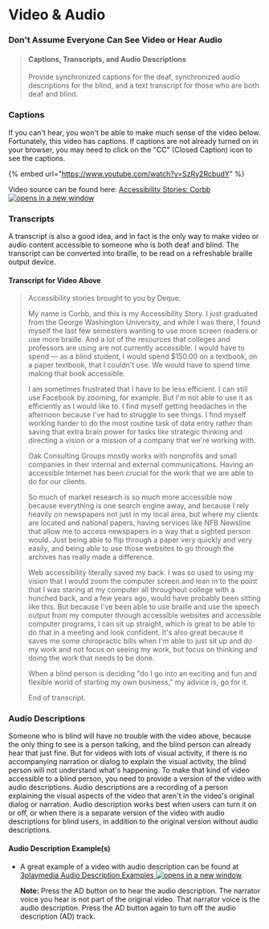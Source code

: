 # Video & Audio

### Don't Assume Everyone Can See Video or Hear Audio

> #### Captions, Transcripts, and Audio Descriptions
>
> Provide synchronized captions for the deaf, synchronized audio descriptions for the blind, and a text transcript for those who are both deaf and blind.

### Captions

If you can't hear, you won't be able to make much sense of the video below. Fortunately, this video has captions. If captions are not already turned on in your browser, you may need to click on the "CC" (Closed Caption) icon to see the captions.

{% embed url="https://www.youtube.com/watch?v=SzRy2RcbudY" %}

Video source can be found here: [Accessibility Stories: Corbb ![opens in a new window](https://dequeuniversity.com/assets/images/template/courses2014/new-window.png)](https://www.youtube.com/watch?v=SzRy2RcbudY)

### Transcripts

A transcript is also a good idea, and in fact is the only way to make video or audio content accessible to someone who is both deaf and blind. The transcript can be converted into braille, to be read on a refreshable braille output device.

#### Transcript for Video Above

> Accessibility stories brought to you by Deque.
>
> My name is Corbb, and this is my Accessibility Story. I just graduated from the George Washington University, and while I was there, I found myself the last few semesters wanting to use more screen readers or use more braille. And a lot of the resources that colleges and professors are using are not currently accessible. I would have to spend — as a blind student, I would spend $150.00 on a textbook, on a paper textbook, that I couldn't use. We would have to spend time making that book accessible.
>
> I am sometimes frustrated that I have to be less efficient. I can still use Facebook by zooming, for example. But I'm not able to use it as efficiently as I would like to. I find myself getting headaches in the afternoon because I've had to struggle to see things. I find myself working harder to do the most routine task of data entry rather than saving that extra brain power for tasks like strategic thinking and directing a vision or a mission of a company that we're working with.
>
> Oak Consulting Groups mostly works with nonprofits and small companies in their internal and external communications. Having an accessible Internet has been crucial for the work that we are able to do for our clients.
>
> So much of market research is so much more accessible now because everything is one search engine away, and because I rely heavily on newspapers not just in my local area, but where my clients are located and national papers, having services like NFB Newsline that allow me to access newspapers in a way that a sighted person would. Just being able to flip through a paper very quickly and very easily, and being able to use those websites to go through the archives has really made a difference.
>
> Web accessibility literally saved my back. I was so used to using my vision that I would zoom the computer screen and lean in to the point that I was staring at my computer all throughout college with a hunched back, and a few years ago, would have probably been sitting like this. But because I've been able to use braille and use the speech output from my computer through accessible websites and accessible computer programs, I can sit up straight, which is great to be able to do that in a meeting and look confident. It's also great because it saves me some chiropractic bills when I'm able to just sit up and do my work and not focus on seeing my work, but focus on thinking and doing the work that needs to be done.
>
> When a blind person is deciding "do I go into an exciting and fun and flexible world of starting my own business," my advice is, go for it.
>
> End of transcript.

### Audio Descriptions

Someone who is blind will have no trouble with the video above, because the only thing to see is a person talking, and the blind person can already hear that just fine. But for videos with lots of visual activity, if there is no accompanying narration or dialog to explain the visual activity, the blind person will not understand what's happening. To make that kind of video accessible to a blind person, you need to provide a version of the video with audio descriptions. Audio descriptions are a recording of a person explaining the visual aspects of the video that aren't in the video's original dialog or narration. Audio description works best when users can turn it on or off, or when there is a separate version of the video with audio descriptions for blind users, in addition to the original version without audio descriptions.&#x20;

#### Audio Description Example(s)

*   A great example of a video with audio description can be found at [3playmedia Audio Description Examples ![opens in a new window](https://dequeuniversity.com/assets/images/template/courses2014/new-window.png)](https://www.3playmedia.com/solutions/how-it-works/how-to-guides/audio-description-how-to-guides/audio-description-examples/).

    **Note:** Press the AD button on to hear the audio description. The narrator voice you hear is not part of the original video. That narrator voice is the audio description. Press the AD button again to turn off the audio description (AD) track.
